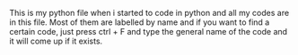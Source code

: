 This is my python file when i started to code in python and all my codes are in this file. Most of them are labelled by name and if you want to find a certain code, just press ctrl + F and type the general name of the code and it will come up if it exists.
